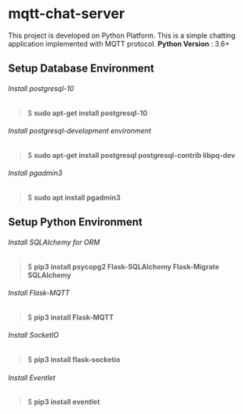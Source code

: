 # mqtt-chat-server

This project is developed on Python Platform. This is a simple chatting application implemented with MQTT protocol.
**Python Version** : 3.6+

## Setup Database Environment
###### Install postgresql-10
> $ **sudo apt-get install postgresql-10**

###### Install postgresql-development environment
> $ **sudo apt-get install postgresql postgresql-contrib libpq-dev**

###### Install pgadmin3
> $ **sudo apt install pgadmin3**

## Setup Python Environment
###### Install SQLAlchemy for ORM
> $ **pip3 install psycopg2 Flask-SQLAlchemy Flask-Migrate SQLAlchemy**

###### Install Flask-MQTT
> $ **pip3 install Flask-MQTT**

###### Install SocketIO
> $ **pip3 install flask-socketio**

###### Install Eventlet
> $ **pip3 install eventlet**
